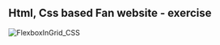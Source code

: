 Html, Css based Fan website - exercise
---

![FlexboxInGrid_CSS](https://github.com/r4nd3l/The_A-Team/blob/master/sample.png)

